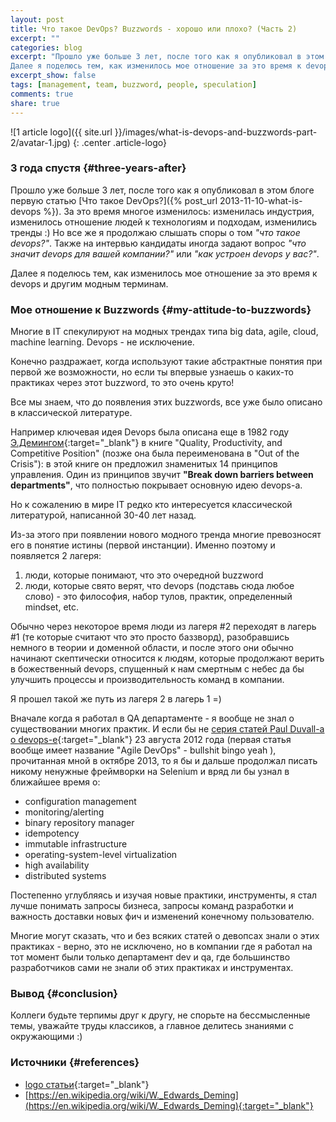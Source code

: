 ```yaml
---
layout: post
title: Что такое DevOps? Buzzwords - хорошо или плохо? (Часть 2)
excerpt: ""
categories: blog
excerpt: "Прошло уже больше 3 лет, после того как я опубликовал в этом блоге первую статью 'Что такое DevOps?'
Далее я поделюсь тем, как изменилось мое отношение за это время к devops и другим модным терминам."
excerpt_show: false
tags: [management, team, buzzword, people, speculation]
comments: true
share: true
---
```


![1 article logo]({{ site.url }}/images/what-is-devops-and-buzzwords-part-2/avatar-1.jpg)
{: .center .article-logo}

### 3 года спустя {#three-years-after}

Прошло уже больше 3 лет, после того как я опубликовал в этом блоге первую статью 
[Что такое DevOps?]({% post_url 2013-11-10-what-is-devops %}). За это время многое изменилось: 
изменилась индустрия, изменилось отношение людей к технологиям и подходам, изменились тренды :)
Но все же я продолжаю слышать споры о том *"что такое devops?"*. Также на интервью кандидаты иногда задают вопрос 
*"что значит devops для вашей компании?"* или *"как устроен devops у вас?"*.

Далее я поделюсь тем, как изменилось мое отношение за это время к devops и другим модным терминам.
 

### Мое отношение к Buzzwords {#my-attitude-to-buzzwords}

Многие в IT спекулируют на модных трендах типа big data, agile, cloud, machine learning. 
Devops - не исключение.

Конечно раздражает, когда используют такие абстрактные понятия при первой же возможности,
но если ты впервые узнаешь о каких-то практиках через этот buzzword, то это очень круто!

Все мы знаем, что до появления этих buzzwords, все уже было описано в классической литературе.

Например ключевая идея Devops была описана еще 
в 1982 году [Э.Демингом](https://en.wikipedia.org/wiki/W._Edwards_Deming){:target="_blank"} 
в книге "Quality, Productivity, and Competitive Position" (позже она была переименована в "Out of the Crisis"): 
в этой книге он предложил знаменитых 14 принципов управления. 
Один из принципов звучит 
**"Break down barriers between departments"**, что полностью покрывает основную идею devops-a.

Но к сожалению в мире IT редко кто интересуется классической литературой, написанной 30-40 лет назад.

Из-за этого при появлении нового модного тренда многие превозносят его в понятие истины (первой инстанции). 
Именно поэтому и появляется 2 лагеря: 
1. люди, которые понимают, что это очередной buzzword
2. люди, которые свято верят, что devops (подставь сюда любое слово) - это философия, набор тулов, практик, определенный mindset, etc.

Обычно через некоторое время люди из лагеря #2 переходят в лагерь #1 (те которые считают что это просто баззворд), 
разобравшись немного в теории и доменной области, и после этого они обычно начинают скептически относится к людям, 
которые продолжают верить в божественный devops, спущенный к нам смертным с небес да бы улучшить процессы и 
производительность команд в компании.

Я прошел такой же путь из лагеря 2 в лагерь 1 =)

Вначале когда я работал в QA департаменте - я вообще не знал о существовании многих практик.
И если бы не [серия статей Paul Duvall-а о devops-e](https://www.ibm.com/developerworks/library/a-devops1/){:target="_blank"} 
23 августа 2012 года (первая статья вообще имеет название "Agile DevOps" - bullshit bingo yeah ),
прочитанная мной в октябре 2013, то я бы и дальше продолжал писать никому ненужные фреймворки на Selenium
и вряд ли бы узнал в ближайшее время о:
- configuration management
- monitoring/alerting
- binary repository manager
- idempotency
- immutable infrastructure
- operating-system-level virtualization
- high availability
- distributed systems

Постепенно углубляясь и изучая новые практики, инструменты, я стал лучше понимать запросы бизнеса, 
запросы команд разработки и важность доставки новых фич и изменений конечному пользователю.

Многие могут сказать, что и без всяких статей о девопсах знали о этих практиках - верно, это не исключено, но в компании
где я работал на тот момент были только департамент dev и qa, где большинство разработчиков сами не знали об этих практиках
и инструментах.


### Вывод {#conclusion}

Коллеги будьте терпимы друг к другу, не спорьте на бессмысленные темы, уважайте труды классиков, 
а главное делитесь знаниями с окружающими :)

### Источники {#references}

* [logo статьи](https://www.pinterest.com/pin/379850549805524839/){:target="_blank"}
* [https://en.wikipedia.org/wiki/W._Edwards_Deming](https://en.wikipedia.org/wiki/W._Edwards_Deming){:target="_blank"}















